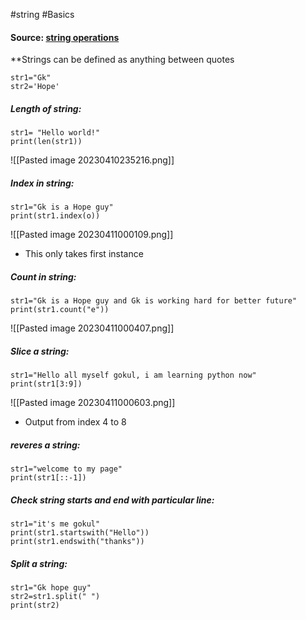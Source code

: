 #string #Basics 

#### Source: [string operations](https://www.learnpython.org/en/Basic_String_Operations)

**Strings can be defined as anything between quotes

```
str1="Gk"
str2='Hope'
```

##### Length of string:
```
str1= "Hello world!"
print(len(str1))
```

![[Pasted image 20230410235216.png]]

##### Index in string:
```
str1="Gk is a Hope guy"
print(str1.index(o))
```

![[Pasted image 20230411000109.png]]
* This only takes first instance

##### Count in string:
```
str1="Gk is a Hope guy and Gk is working hard for better future"
print(str1.count("e"))
```
![[Pasted image 20230411000407.png]]


##### Slice a string:
```
str1="Hello all myself gokul, i am learning python now"
print(str1[3:9])
```
![[Pasted image 20230411000603.png]]
* Output from index 4 to 8

##### reveres a string:
```
str1="welcome to my page"
print(str1[::-1])
```

##### Check string starts and end with particular line:
```
str1="it's me gokul"
print(str1.startswith("Hello"))
print(str1.endswith("thanks"))
```

##### Split a string:
```
str1="Gk hope guy"
str2=str1.split(" ")
print(str2)
```